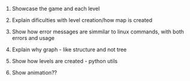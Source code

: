 1. Showcase the game and each level
1. Explain dificulties with level creation/how map is created
1. Show how error messages are simmilar to linux commands, with both errors and usage
1. Explain why graph - like structure and not tree

1. Show how levels are created - python utils
1. Show animation??
